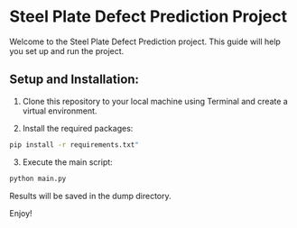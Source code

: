 # Steel Plate Defect Prediction Project

Welcome to the Steel Plate Defect Prediction project. This guide will help you set up and run the project.

## Setup and Installation:

1. Clone this repository to your local machine using Terminal and create a virtual environment.

2. Install the required packages: 
```bash
pip install -r requirements.txt"
```

3. Execute the main script:
```bash
python main.py
```

Results will be saved in the dump directory.

Enjoy!